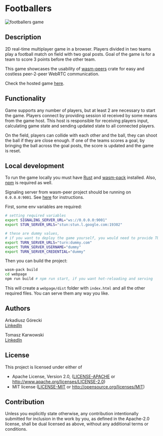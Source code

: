 # Footballers
<img style="display: block; margin-left: auto; margin-right: auto" src="https://i.imgur.com/111ChMK.png" alt="footballers game">

## Description
2D real-time multiplayer game in a browser.
Players divided in two teams play a football match on field with two goal posts.
Goal of the game is for a team to score 3 points before the other team.

This game showcases the usability of [wasm-peers](https://github.com/wasm-peers/wasm-peers#readme) crate for easy and costless peer-2-peer WebRTC communication.

Check the hosted game [here](http://wasm-peers-footballers.s3-website.eu-central-1.amazonaws.com/).

## Functionality
Game supports any number of players, but at least 2 are necessary to start the game.
Players connect by providing session id received by some means from the game host.
This host is responsible for receiving players input, calculating game state and sending updated state to all connected players.

On the field, players can collide with each other and the ball, they can shoot the ball if they are close enough.
If one of the teams scores a goal, by bringing the ball across the goal posts, the score is updated and the game is reset.

## Local development

To run the game locally you must have [Rust](https://www.rust-lang.org/tools/install)
and [wasm-pack](https://rustwasm.github.io/wasm-pack/installer/) installed.
Also, [npm](https://docs.npmjs.com/cli/v8/configuring-npm/install) is required as well.

Signaling server from wasm-peer project should be running on `0.0.0.0:9001`.
See [here](https://github.com/wasm-peers/wasm-peers/tree/main/signaling-server) for instructions.

First, some env variables are required:
```bash
# setting required variables
export SIGNALING_SERVER_URL="ws://0.0.0.0:9001"
export STUN_SERVER_URLS="stun:stun.l.google.com:19302"

# these are dummy values,
# if you want to deploy the game yourself, you would need to provide TURN server url and credentials
export TURN_SERVER_URLS="turn:dummy.com"
export TURN_SERVER_USERNAME="dummy"
export TURN_SERVER_CREDENTIAL="dummy"
```

Then you can build the project:
```bash
wasm-pack build
cd webpage
npm run build # npm run start, if you want hot-reloading and serving
```

This will create a `webpage/dist` folder with `index.html` and all the other required files. 
You can serve them any way you like.

## Authors

Arkadiusz Górecki  
[LinkedIn](https://www.linkedin.com/in/arkadiusz-gorecki/)

Tomasz Karwowski  
[LinkedIn](https://www.linkedin.com/in/tomek-karwowski/)

## License

This project is licensed under either of

* Apache License, Version 2.0, ([LICENSE-APACHE](LICENSE-APACHE) or http://www.apache.org/licenses/LICENSE-2.0)
* MIT license ([LICENSE-MIT](LICENSE-MIT) or http://opensource.org/licenses/MIT)

## Contribution

Unless you explicitly state otherwise, any contribution intentionally submitted for inclusion in the work by you, as
defined in the Apache-2.0 license, shall be dual licensed as above, without any additional terms or conditions.
